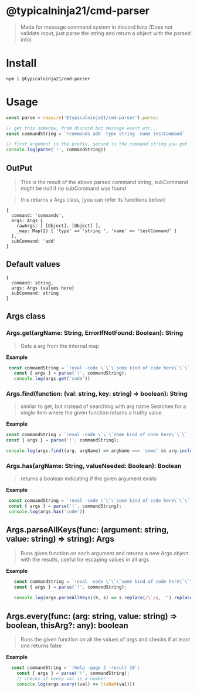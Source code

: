 # @typicalninja21/cmd-parser

> Made for message command system in discord bots (Does not validate input, just parse the string and return a object with the parsed info)

# Install

```
npm i @typicalninja21/cmd-parser
```

# Usage

```js
const parse = require('@typicalninja21/cmd-parser').parse;

// get this somehow, from discord bot message event etc...
const commandString = `!commands add -type string -name testCommand`

// first argument is the prefix, second is the command string you got
console.log(parse('!', commandString))
```

## OutPut

> This is the result of the above parsed command string, subCommand might be null if no subCommand was found

> this returns a Args class, [you can refer its functions below]

```
{
  command: 'commands',
  args: Args {
    rawArgs: [ [Object], [Object] ],
    _map: Map(2) { 'type' => 'string ', 'name' => 'testCommand' }
  },
  subCommand: 'add'
}
```

## Default values

```
{
  command: string,
  args: Args {values here}
  subCommand: string
}
```


## Args class


### Args.get(argName: String, ErrorIfNotFound: Boolean): String

>   Gets a arg from the internal map

  __Example__

  ```js
   const commandString = `!eval -code \`\`\`some kind of code here\`\`\` -some "other option"`;
	 const { args } = parse('!', commandString);
	 console.log(args.get('code'))
  ```
### Args.find(function: (val: string, key: string) => boolean): String

> similar to get, but instead of searching with arg name Searches for a single item where the given function returns a truthy value

__Example__

```js
const commandString = `!eval -code \`\`\`some kind of code here\`\`\` -some "other option"`;
const { args } = parse('!', commandString);

console.log(args.find((arg, argName) => argName === 'some' && arg.includes('option')))
```

### Args.has(argName: String, valueNeeded: Boolean): Boolean

> returns a boolean indicating if the given argument exists

__Example__

  ```js
   const commandString = `!eval -code \`\`\`some kind of code here\`\`\` -some "other option"`;
   const { args } = parse('!', commandString);
   console.log(args.has('code'))
  ```

## Args.parseAllKeys(func: (argument: string, value: string) => string): Args

> Runs given function on each argument and returns a new Args object with the results, useful for escaping values in all args

  __Example__

  ```js
	 const commandString = `!eval -code \`\`\`some kind of code here\`\`\` -some "other option"`;
	 const { args } = parse('!', commandString);
	 
	 console.log(args.parseAllKeys((k, s) => s.replace(/\`/g, '').replace(/"/g, ' ')))
  ```

## Args.every(func: (arg: string, value: string) => boolean, thisArg?: any): boolean

> Runs the given function on all the values of args and checks if at least one returns false

  __Example__

  ```js
    const commandString = `!help -page 2 -result 10`;
	  const { args } = parse('!', commandString);
	  // checks if every val is a number
	  console.log(args.every((val) => !isNaN(val)))
  ```